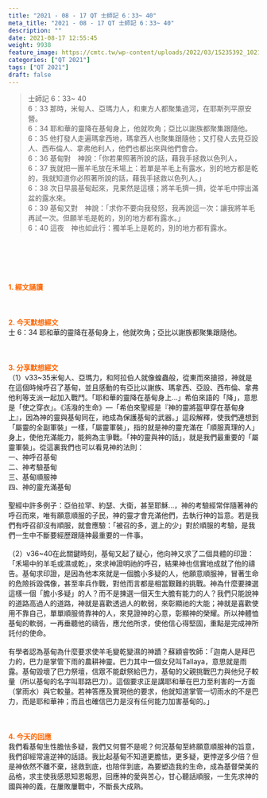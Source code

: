 ```yaml
---
title: "2021 - 08 - 17 QT 士師記 6：33~ 40"
meta_title: "2021 - 08 - 17 QT 士師記 6：33~ 40"
description: ""
date: 2021-08-17 12:55:45
weight: 9938
feature_image: https://cmtc.tw/wp-content/uploads/2022/03/15235392_10211799862337740_180693556567566654_o-1.webp
categories: ["QT 2021"]
tags: ["QT 2021"]
draft: false
---
```


<blockquote>士師記 6：33~ 40<br />
6：33 那時，米甸人、亞瑪力人，和東方人都聚集過河，在耶斯列平原安營。<br />
6：34 耶和華的靈降在基甸身上，他就吹角；亞比以謝族都聚集跟隨他。<br />
6：35 他打發人走遍瑪拿西地，瑪拿西人也聚集跟隨他；又打發人去見亞設人、西布倫人、拿弗他利人，他們也都出來與他們會合。<br />
6：36 基甸對　神說：「你若果照著所說的話，藉我手拯救以色列人，<br />
6：37 我就把一團羊毛放在禾場上：若單是羊毛上有露水，別的地方都是乾的，我就知道你必照著所說的話，藉我手拯救以色列人。」<br />
6：38 次日早晨基甸起來，見果然是這樣；將羊毛擠一擠，從羊毛中擰出滿盆的露水來。<br />
6：39 基甸又對　神說：「求你不要向我發怒，我再說這一次：讓我將羊毛再試一次。但願羊毛是乾的，別的地方都有露水。」<br />
6：40 這夜　神也如此行：獨羊毛上是乾的，別的地方都有露水。</blockquote><br />
&nbsp;<br />
<br />
&nbsp;<br />
<br />
<span style="color: #ff6600;"><strong>1. </strong><strong>經文誦讀</strong></span><br />
<br />
<span style="color: #ff6600;"><strong> </strong></span><br />
<br />
<span style="color: #ff6600;"><strong>2. 今天默想</strong><strong>經文<br />
</strong></span>士 6：34 耶和華的靈降在基甸身上，他就吹角；亞比以謝族都聚集跟隨他。<br />
<br />
&nbsp;<br />
<br />
<span style="color: #ff6600;"><strong>3. 分享默想經文<br />
</strong></span>（1）v33~35米甸人、亞瑪力，和阿拉伯人就像蝗蟲般，從東而來搶掠，神就是在這個時候呼召了基甸，並且感動的有亞比以謝族、瑪拿西、亞設、西布倫、拿弗他利等支派一起加入戰鬥。「耶和華的靈降在基甸身上…」希伯來語的「降」，意思是「使之穿衣」。《活潑的生命》—「希伯來聖經是『神的靈將盔甲穿在基甸身上』，因為神的靈與基甸同在，祂成為保護基甸的武器。」這段解釋，使我們連想到「屬靈的全副軍裝」一樣，「屬靈軍裝」，指的就是神的靈充滿在「順服真理的人」身上，使他充滿能力，能夠為主爭戰。「神的靈與神的話」，就是我們最重要的「屬靈軍裝」。從這裏我們也可以看見神的法則：<br />
一、神呼召基甸<br />
二、神考驗基甸<br />
三、基甸順服神<br />
四、神的靈充滿基甸<br />
<br />
聖經中許多例子：亞伯拉罕、約瑟、大衛，甚至耶穌…，神的考驗經常伴隨著神的呼召而來，唯有願意順服的子民，神的靈才會充滿他們，去執行神的旨意。若是我們有呼召卻沒有順服，就會應驗：「被召的多，選上的少」對於順服的考驗，是我們一生中不斷要經歷跟隨神最重要的一件事。<br />
<br />
（2）v36~40在此關鍵時刻，基甸又起了疑心，他向神又求了二個具體的印證：「禾場中的羊毛或濕或乾」，來求神證明祂的呼召，結果神也信實地成就了他的禱告。基甸求印證，是因為他本來就是一個膽小多疑的人，他願意順服神，冒著生命的危險拆毀偶像，甚至率兵作戰，對他而言都是相當艱難的挑戰。神為什麼要揀選這樣一個「膽小多疑」的人？而不是揀選一個天生大膽有能力的人？我們只能說神的道路高過人的道路，神就是喜歡透過人的軟弱，來彰顯祂的大能；神就是喜歡使用不靠自己，單單順服倚靠神的人，來見證神的心意，彰顯神的榮耀。所以神體恤基甸的軟弱，一再垂聽他的禱告，應允他所求，使他信心得堅固，重點是完成神所託付的使命。<br />
<br />
有學者認為基甸為什麼要求使羊毛變乾變濕的神蹟？蘇穎睿牧師：「迦南人是拜巴力的，巴力是掌管下雨的農耕神靈。巴力其中一個女兒叫Tallaya，意思就是雨露。基甸毀壞了巴力祭壇，信眾不能獻祭給巴力，基甸的父親挑戰巴力與他兒子較量（所以基甸的名字叫耶路巴力）。這個要求正是講耶和華在巴力至利害的一方面（掌雨水）與它較量。若神答應及實現他的要求，他就知道掌管一切雨水的不是巴力，而是耶和華神；而且也確信巴力是沒有任何能力加害基甸的。」<br />
<br />
&nbsp;<br />
<br />
<span style="color: #ff6600;"><strong>4. 今天的回應<br />
</strong></span>我們看基甸生性膽怯多疑，我們又何嘗不是呢？何況基甸至終願意順服神的旨意，我們卻經常違逆神的話語。我比起基甸不知道更膽怯，更多疑，更悖逆多少倍？但是神依然不離不棄，拯救到底，也陪伴到底，為要塑造我的生命，成為基督榮美的品格，求主使我感恩知恩報恩，回應神的愛與苦心，甘心聽話順服，一生先求神的國與神的義，在屢敗屢戰中，不斷長大成熟。<br />
<br />
&nbsp;<br />
<br />
&nbsp;
        
